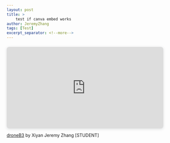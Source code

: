 ```yaml
---
layout: post
title: >
    test if canva embed works
author: JeremyZhang
tags: [Test]
excerpt_separator: <!--more-->
---
```


<div style="position: relative; width: 100%; height: 0; padding-top: 52.0000%;
 padding-bottom: 0; box-shadow: 0 2px 8px 0 rgba(63,69,81,0.16); margin-top: 1.6em; margin-bottom: 0.9em; overflow: hidden;
 border-radius: 8px; will-change: transform;">
  <iframe loading="lazy" style="position: absolute; width: 100%; height: 100%; top: 0; left: 0; border: none; padding: 0;margin: 0;"
    src="https:&#x2F;&#x2F;www.canva.cn&#x2F;design&#x2F;DAGEOiiz_rc&#x2F;NxmR0Y2t6OwHDCaBIylVTQ&#x2F;view?embed" allowfullscreen="allowfullscreen" allow="fullscreen">
  </iframe>
</div>
<a href="https:&#x2F;&#x2F;www.canva.cn&#x2F;design&#x2F;DAGEOiiz_rc&#x2F;NxmR0Y2t6OwHDCaBIylVTQ&#x2F;view?utm_content=DAGEOiiz_rc&amp;utm_campaign=designshare&amp;utm_medium=embeds&amp;utm_source=link" target="_blank" rel="noopener">droneB3</a> by Xiyan Jeremy Zhang [STUDENT]